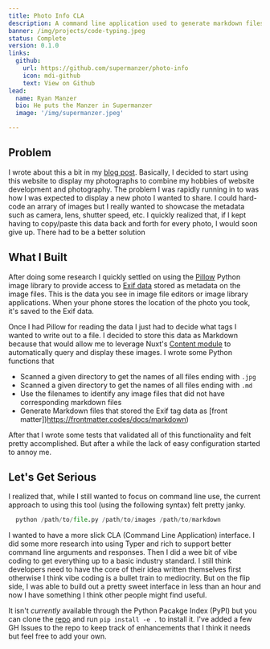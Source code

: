```yaml
---
title: Photo Info CLA
description: A command line application used to generate markdown files populated with EXIF data from hosted image files
banner: /img/projects/code-typing.jpeg
status: Complete
version: 0.1.0
links:
  github:
    url: https://github.com/supermanzer/photo-info
    icon: mdi-github
    text: View on Github
lead:
  name: Ryan Manzer
  bio: He puts the Manzer in Supermanzer
  image: '/img/supermanzer.jpeg'

---
```


## Problem

I wrote about this a bit in my [blog post](/blog/photo-code).  Basically, I decided to start using this website to display my photographs to combine my hobbies of website development and photography.  The problem I was rapidly running in to was how I was expected to display a new photo I wanted to share.  I could hard-code an arrary of images but I really wanted to showcase the metadata such as camera, lens, shutter speed, etc. I quickly realized that, if I kept having to copy/paste this data back and forth for every photo, I would soon give up.  There had to be a better solution

## What I Built
After doing some research I quickly settled on using the [Pillow](https://pypi.org/project/pillow/) Python image library to provide access to [Exif data](https://en.wikipedia.org/wiki/Exif) stored as metadata on the image files.  This is the data you see in image file editors or image library applications.  When your phone stores the location of the photo you took, it's saved to the Exif data.  

Once I had Pillow for reading the data I just had to decide what tags I wanted to write out to a file.  I decided to store this data as Markdown because that would allow me to leverage Nuxt's [Content module](https://content.nuxt.com/) to automatically query and display these images.  I wrote some Python functions that 
* Scanned a given directory to get the names of all files ending with `.jpg`
* Scanned a given directory to get the names of all files ending with `.md`
* Use the filenames to identify any image files that did not have corresponding markdown files
* Generate Markdown files that stored the Exif tag data as [front matter])https://frontmatter.codes/docs/markdown)

After that I wrote some tests that validated all of this functionality and felt pretty accomplished. But after a while the lack of easy configuration started to annoy me.

## Let's Get Serious

I realized that, while I still wanted to focus on command line use, the current approach to using this tool (using the following syntax)  felt pretty janky.

```python
  python /path/to/file.py /path/to/images /path/to/markdown
```

I wanted to have a more slick CLA (Command Line Application) interface.  I did some more research into using Typer and rich to support better command line arguments and responses. Then I did a wee bit of vibe coding to get everything up to a basic industry standard. I still think developers need to have the core of their idea written themselves first otherwise I think vibe coding is a bullet train to mediocrity.  But on the flip side, I was able to build out a pretty sweet interface in less than an hour and now I have something I think other people might find useful.

It isn't _currently_ available through the Python Pacakge Index (PyPI) but you can clone the [repo](https://github.com/supermanzer/photo-info) and run `pip install -e .` to install it.  I've added a few GH Issues to the repo to keep track of enhancements that I think it needs but feel free to add your own.